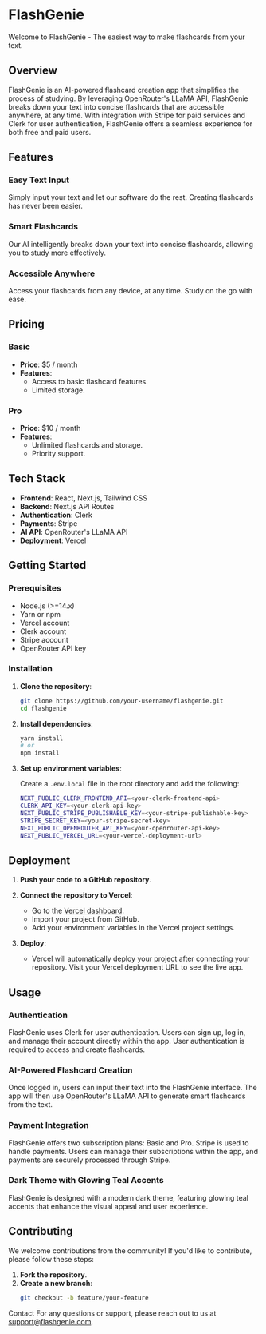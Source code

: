 # FlashGenie

Welcome to FlashGenie - The easiest way to make flashcards from your text.

## Overview

FlashGenie is an AI-powered flashcard creation app that simplifies the process of studying. By leveraging OpenRouter's LLaMA API, FlashGenie breaks down your text into concise flashcards that are accessible anywhere, at any time. With integration with Stripe for paid services and Clerk for user authentication, FlashGenie offers a seamless experience for both free and paid users.

## Features

### Easy Text Input
Simply input your text and let our software do the rest. Creating flashcards has never been easier.

### Smart Flashcards
Our AI intelligently breaks down your text into concise flashcards, allowing you to study more effectively.

### Accessible Anywhere
Access your flashcards from any device, at any time. Study on the go with ease.

## Pricing

### Basic
- **Price**: $5 / month
- **Features**:
  - Access to basic flashcard features.
  - Limited storage.

### Pro
- **Price**: $10 / month
- **Features**:
  - Unlimited flashcards and storage.
  - Priority support.

## Tech Stack

- **Frontend**: React, Next.js, Tailwind CSS
- **Backend**: Next.js API Routes
- **Authentication**: Clerk
- **Payments**: Stripe
- **AI API**: OpenRouter's LLaMA API
- **Deployment**: Vercel

## Getting Started

### Prerequisites

- Node.js (>=14.x)
- Yarn or npm
- Vercel account
- Clerk account
- Stripe account
- OpenRouter API key

### Installation

1. **Clone the repository**:
    ```bash
    git clone https://github.com/your-username/flashgenie.git
    cd flashgenie
    ```

2. **Install dependencies**:
    ```bash
    yarn install
    # or
    npm install
    ```

3. **Set up environment variables**:

   Create a `.env.local` file in the root directory and add the following:

   ```bash
   NEXT_PUBLIC_CLERK_FRONTEND_API=<your-clerk-frontend-api>
   CLERK_API_KEY=<your-clerk-api-key>
   NEXT_PUBLIC_STRIPE_PUBLISHABLE_KEY=<your-stripe-publishable-key>
   STRIPE_SECRET_KEY=<your-stripe-secret-key>
   NEXT_PUBLIC_OPENROUTER_API_KEY=<your-openrouter-api-key>
   NEXT_PUBLIC_VERCEL_URL=<your-vercel-deployment-url>

## Deployment

1. **Push your code to a GitHub repository**.

2. **Connect the repository to Vercel**:
   - Go to the [Vercel dashboard](https://vercel.com/dashboard).
   - Import your project from GitHub.
   - Add your environment variables in the Vercel project settings.

3. **Deploy**:
   - Vercel will automatically deploy your project after connecting your repository. Visit your Vercel deployment URL to see the live app.

## Usage

### Authentication
FlashGenie uses Clerk for user authentication. Users can sign up, log in, and manage their account directly within the app. User authentication is required to access and create flashcards.

### AI-Powered Flashcard Creation
Once logged in, users can input their text into the FlashGenie interface. The app will then use OpenRouter's LLaMA API to generate smart flashcards from the text.

### Payment Integration
FlashGenie offers two subscription plans: Basic and Pro. Stripe is used to handle payments. Users can manage their subscriptions within the app, and payments are securely processed through Stripe.

### Dark Theme with Glowing Teal Accents
FlashGenie is designed with a modern dark theme, featuring glowing teal accents that enhance the visual appeal and user experience.

## Contributing

We welcome contributions from the community! If you'd like to contribute, please follow these steps:

1. **Fork the repository**.
2. **Create a new branch**:
   ```bash
   git checkout -b feature/your-feature
Contact
For any questions or support, please reach out to us at support@flashgenie.com.

